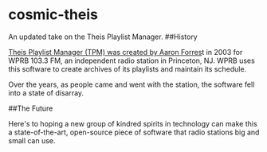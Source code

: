 # cosmic-theis


An updated take on the Theis Playlist Manager.
##History

[Theis Playlist Manager (TPM) was created by Aaron Forres](http://tpm.sourceforge.net/)t in 2003 for WPRB 103.3 FM, an independent radio station in Princeton, NJ. WPRB uses this software to create archives of its playlists and maintain its schedule.

Over the years, as people came and went with the station, the software fell into a state of disarray.

##The Future

Here's to hoping a new group of kindred spirits in technology can make this a state-of-the-art, open-source piece of software that radio stations big and small can use.